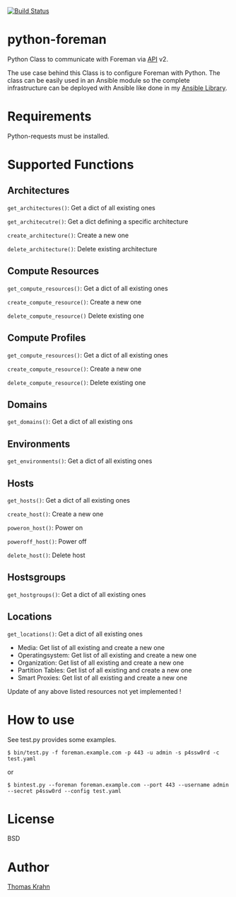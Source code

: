 [![Build Status](https://travis-ci.org/Nosmoht/python-foreman.png)](https://travis-ci.org/Nosmoht/python-foreman)
# python-foreman
Python Class to communicate with Foreman via [API] v2.

The use case behind this Class is to configure Foreman with Python. The class can be easily used in an Ansible module
so the complete infrastructure can be deployed with Ansible like done in my [Ansible Library].

# Requirements
Python-requests must be installed.

# Supported Functions
## Architectures
`get_architectures()`: Get a dict of all existing ones

`get_architecutre()`: Get a dict defining a specific architecture

`create_architecture()`: Create a new one

`delete_architecture()`: Delete existing architecture

## Compute Resources
`get_compute_resources()`: Get a dict of all existing ones

`create_compute_resource()`: Create a new one

`delete_compute_resource()` Delete existing one

## Compute Profiles
`get_compute_resources()`: Get a dict of all existing ones

`create_compute_resource()`: Create a new one

`delete_compute_resource()`: Delete existing one

## Domains
`get_domains()`: Get a dict of all existing ons

## Environments
`get_environments()`: Get a dict of all existing ones

## Hosts
`get_hosts()`: Get a dict of all existing ones

`create_host()`: Create a new one

`poweron_host()`: Power on

`poweroff_host()`: Power off

`delete_host()`: Delete host

## Hostsgroups
`get_hostgroups()`: Get a dict of all existing ones

## Locations
`get_locations()`: Get a dict of all existing ones

- Media: Get list of all existing and create a new one
- Operatingsystem: Get list of all existing and create a new one
- Organization: Get list of all existing and create a new one
- Partition Tables: Get list of all existing and create a new one
- Smart Proxies: Get list of all existing and create a new one

Update of any above listed resources not yet implemented !

# How to use
See test.py provides some examples.

```
$ bin/test.py -f foreman.example.com -p 443 -u admin -s p4ssw0rd -c test.yaml
```
or
```
$ bintest.py --foreman foreman.example.com --port 443 --username admin --secret p4ssw0rd --config test.yaml
```
# License

BSD

# Author
[Thomas Krahn]

[API]: www.theforeman.org/api_v2.html
[Ansible Library]: https://github.com/Nosmoht/ansible-library-foreman
[Thomas Krahn]: mailto:ntbc@gmx.net
